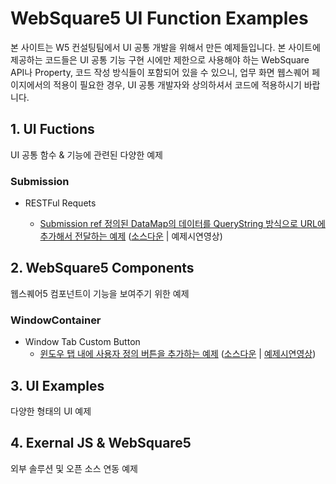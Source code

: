 # WebSquare5 UI Function Examples

본 사이트는 W5 컨설팅팀에서 UI 공통 개발을 위해서 만든 예제들입니다. 본 사이트에 제공하는 코드들은 UI 공통 기능 구현 시에만 제한으로 사용해야 하는 WebSquare API나 Property, 코드 작성 방식들이 포함되어 있을 수 있으니, 업무 화면 웹스퀘어 페이지에서의 적용이 필요한 경우, UI 공통 개발자와 상의하셔서 코드에 적용하시기 바랍니다.



## 1. UI Fuctions

UI 공통 함수 & 기능에 관련된 다양한 예제



### Submission

* RESTFul Requets

  * [Submission ref 정의된 DataMap의 데이터를 QueryString 방식으로 URL에 추가해서 전달하는 예제](https://swcde.inswave.kr/websquare/websquare.html?w2Config=/ui/submission/restful/config.xml&w2xPath=/ui/submission/restful/submission_methtod_get.xml) ([소스다운](/util/downloadZipFile.do?filePath=/ui/submission/restful&fileName=submission_restful.zip) | 예제시연영상)



## 2. WebSquare5 Components

웹스퀘어5 컴포넌트이 기능을 보여주기 위한 예제



### WindowContainer

* Window Tab Custom Button
  * [윈도우 탭 내에 사용자 정의 버튼을 추가하는 예제](/websquare/websquare.html?w2xPath=/ui/windowContainer/customButton/windowContainer_customButton.xml) ([소스다운](/util/downloadZipFile.do?filePath=/ui/windowContainer/customButton&fileName=windowContainer_customButton.zip) | [예제시연영상](/ui/windowContainer/customButton/windowContainer_customButton.gif))



## 3. UI Examples

다양한 형태의 UI 예제



## 4. Exernal JS & WebSquare5

외부 솔루션 및 오픈 소스 연동 예제

